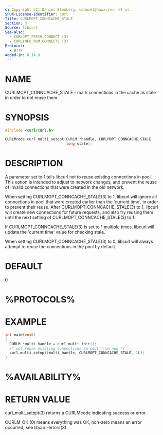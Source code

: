 ```yaml
---
c: Copyright (C) Daniel Stenberg, <daniel@haxx.se>, et al.
SPDX-License-Identifier: curl
Title: CURLMOPT_CONNCACHE_STALE
Section: 3
Source: libcurl
See-also:
  - CURLOPT_FRESH_CONNECT (3)
  - CURLINFO_NUM_CONNECTS (3)
Protocol:
  - HTTP
Added-in: 8.14.0
---
```


# NAME

CURLMOPT_CONNCACHE_STALE - mark connections in the cache as stale in order to
not reuse them

# SYNOPSIS

~~~c
#include <curl/curl.h>

CURLMcode curl_multi_setopt(CURLM *handle, CURLMOPT_CONNCACHE_STALE,
                            long stale);
~~~

# DESCRIPTION

A parameter set to 1 tells libcurl not to reuse existing connections in pool.
This option is intended to adjust to network changes, and prevent the reuse of
invalid connections that were created in the old network.

When setting CURLMOPT_CONNCACHE_STALE(3) to 1, libcurl will ignore all
connections in pool that were created earlier than the 'current time', in order
to prevent their reuse. After CURLMOPT_CONNCACHE_STALE(3) to 1, libcurl will
create new connections for future requests, and also try reusing them until the
next setting of CURLMOPT_CONNCACHE_STALE(3) to 1.

If CURLMOPT_CONNCACHE_STALE(3) is set to 1 multiple times, libcurl will update
the 'current time' value for checking stale.

When setting CURLMOPT_CONNCACHE_STALE(3) to 0, libcurl will always attempt to
reuse the connections in the pool by default.

# DEFAULT

0

# %PROTOCOLS%

# EXAMPLE

~~~c
int main(void)
{
  CURLM *multi_handle = curl_multi_init();
  /* not reuse existing connections in pool from now */
  curl_multi_setopt(multi_handle, CURLMOPT_CONNCACHE_STALE, 1L);
}
~~~

# %AVAILABILITY%

# RETURN VALUE

curl_multi_setopt(3) returns a CURLMcode indicating success or error.

CURLM_OK (0) means everything was OK, non-zero means an error occurred,
see libcurl-errors(3).
